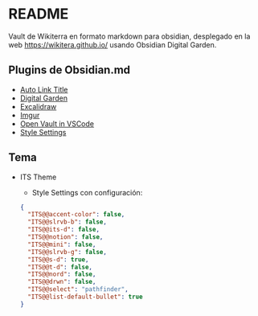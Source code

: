 # README

Vault de Wikiterra en formato markdown para obsidian, desplegado en la web <https://wikitera.github.io/> usando Obsidian Digital Garden.

## Plugins de Obsidian.md

- [Auto Link Title](https://obsidian.md/plugins?search=Auto%20Link%20Title#)
- [Digital Garden](https://obsidian.md/plugins?search=Digital%20Garden#)
- [Excalidraw](https://obsidian.md/plugins?id=obsidian-excalidraw-plugin)
- [Imgur](https://obsidian.md/plugins?search=Imgur#)
- [Open Vault in VSCode](https://obsidian.md/plugins?search=open%20vault#)
- [Style Settings](https://obsidian.md/plugins?search=Style%20Settings#)

## Tema

- ITS Theme
  - Style Settings con configuración:

  ```json
  {
    "ITS@@accent-color": false,
    "ITS@@slrvb-b": false,
    "ITS@@its-d": false,
    "ITS@@notion": false,
    "ITS@@mini": false,
    "ITS@@slrvb-g": false,
    "ITS@@s-d": true,
    "ITS@@t-d": false,
    "ITS@@nord": false,
    "ITS@@drwn": false,
    "ITS@@select": "pathfinder",
    "ITS@@list-default-bullet": true
  }
  ```
  
